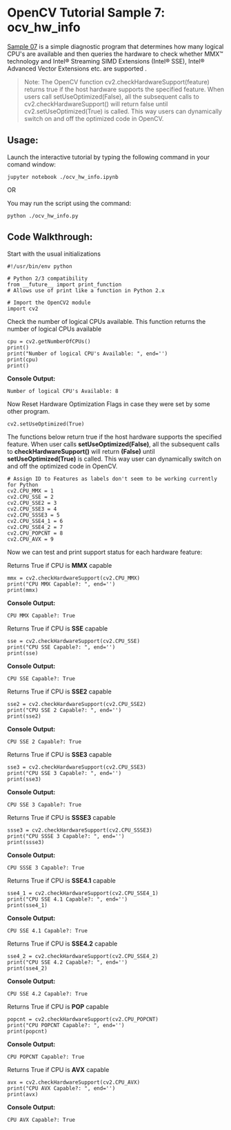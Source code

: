 # OpenCV Tutorial Sample 7: ocv_hw_info
[Sample 07](ocv_hw_info.py) is a simple diagnostic program that determines how many logical CPU's are available and then queries the hardware to check whether MMX™ technology and Intel® Streaming SIMD Extensions (Intel® SSE), Intel® Advanced Vector Extensions etc. are supported .

>Note: The OpenCV function cv2.checkHardwareSupport(feature) returns true if the host hardware supports the specified feature. When users call setUseOptimized(False), all the subsequent calls to cv2.checkHardwareSupport() will return false until cv2.setUseOptimized(True) is called. This way users can dynamically switch on and off the optimized code in OpenCV.

## Usage:
Launch the interactive tutorial by typing the following command in your comand window:

```
jupyter notebook ./ocv_hw_info.ipynb
```
OR

You may run the script using the command:

```
python ./ocv_hw_info.py
```
## Code Walkthrough:
Start with the usual initializations

```
#!/usr/bin/env python

# Python 2/3 compatibility
from __future__ import print_function
# Allows use of print like a function in Python 2.x

# Import the OpenCV2 module
import cv2
```
Check the number of logical CPUs available. This function returns the number of logical CPUs available

```
cpu = cv2.getNumberOfCPUs()
print()
print("Number of logical CPU's Available: ", end='')
print(cpu)
print()
```
**Console Output:**
```
Number of logical CPU's Available: 8
```

Now Reset Hardware Optimization Flags in case they were set by some other program.
```
cv2.setUseOptimized(True)
```
The functions below return true if the host hardware supports the specified feature. When user calls **setUseOptimized(False)**, all the subsequent calls to **checkHardwareSupport()** will return **(False)** until **setUseOptimized(True)** is called. This way user can dynamically switch on and off the optimized code in OpenCV.

```
# Assign ID to Features as labels don't seem to be working currently for Python
cv2.CPU_MMX = 1
cv2.CPU_SSE = 2
cv2.CPU_SSE2 = 3
cv2.CPU_SSE3 = 4
cv2.CPU_SSSE3 = 5
cv2.CPU_SSE4_1 = 6
cv2.CPU_SSE4_2 = 7
cv2.CPU_POPCNT = 8
cv2.CPU_AVX = 9
```
Now we can test and print support status for each hardware feature:

Returns True if CPU is **MMX** capable
```
mmx = cv2.checkHardwareSupport(cv2.CPU_MMX)
print("CPU MMX Capable?: ", end='')
print(mmx)
```
**Console Output:**
```
CPU MMX Capable?: True
```

Returns True if CPU is **SSE** capable
```
sse = cv2.checkHardwareSupport(cv2.CPU_SSE)
print("CPU SSE Capable?: ", end='')
print(sse)
```

**Console Output:**
```
CPU SSE Capable?: True
```

Returns True if CPU is **SSE2** capable
```
sse2 = cv2.checkHardwareSupport(cv2.CPU_SSE2)
print("CPU SSE 2 Capable?: ", end='')
print(sse2)
```
**Console Output:**
```
CPU SSE 2 Capable?: True
```

Returns True if CPU is **SSE3** capable
```
sse3 = cv2.checkHardwareSupport(cv2.CPU_SSE3)
print("CPU SSE 3 Capable?: ", end='')
print(sse3)
```
**Console Output:**
```
CPU SSE 3 Capable?: True
```

Returns True if CPU is **SSSE3** capable
```
ssse3 = cv2.checkHardwareSupport(cv2.CPU_SSSE3)
print("CPU SSSE 3 Capable?: ", end='')
print(ssse3)
```
**Console Output:**
```
CPU SSSE 3 Capable?: True
```

Returns True if CPU is **SSE4.1** capable
```
sse4_1 = cv2.checkHardwareSupport(cv2.CPU_SSE4_1)
print("CPU SSE 4.1 Capable?: ", end='')
print(sse4_1)
```
**Console Output:**
```
CPU SSE 4.1 Capable?: True
```

Returns True if CPU is **SSE4.2** capable
```
sse4_2 = cv2.checkHardwareSupport(cv2.CPU_SSE4_2)
print("CPU SSE 4.2 Capable?: ", end='')
print(sse4_2)
```
**Console Output:**
```
CPU SSE 4.2 Capable?: True
```

Returns True if CPU is **POP** capable
```
popcnt = cv2.checkHardwareSupport(cv2.CPU_POPCNT)
print("CPU POPCNT Capable?: ", end='')
print(popcnt)
```
**Console Output:**
```
CPU POPCNT Capable?: True
```

Returns True if CPU is **AVX** capable
```
avx = cv2.checkHardwareSupport(cv2.CPU_AVX)
print("CPU AVX Capable?: ", end='')
print(avx)
```
**Console Output:**
```
CPU AVX Capable?: True
```

